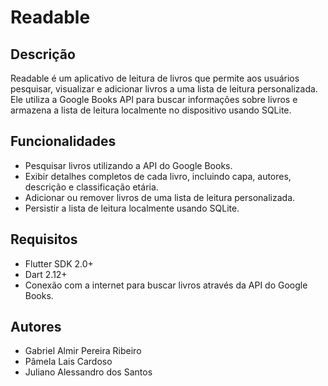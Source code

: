 # Readable

## Descrição

Readable é um aplicativo de leitura de livros que permite aos usuários pesquisar, visualizar e adicionar livros a uma lista de leitura personalizada. Ele utiliza a Google Books API para buscar informações sobre livros e armazena a lista de leitura localmente no dispositivo usando SQLite.

## Funcionalidades

* Pesquisar livros utilizando a API do Google Books.
* Exibir detalhes completos de cada livro, incluindo capa, autores, descrição e classificação etária.
* Adicionar ou remover livros de uma lista de leitura personalizada.
* Persistir a lista de leitura localmente usando SQLite.

## Requisitos

* Flutter SDK 2.0+
* Dart 2.12+
* Conexão com a internet para buscar livros através da API do Google Books.

## Autores

* Gabriel Almir Pereira Ribeiro
* Pâmela Lais Cardoso
* Juliano Alessandro dos Santos
